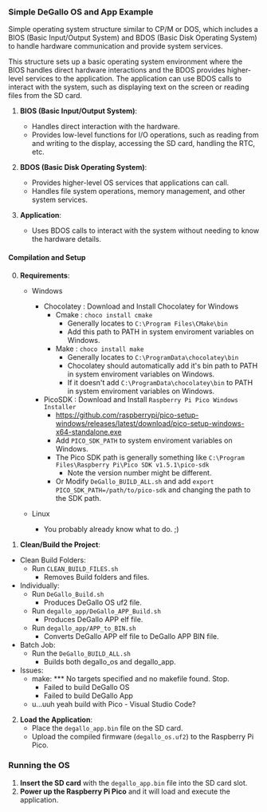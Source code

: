 ### Simple DeGallo OS and App Example
Simple operating system structure similar to CP/M or DOS, which includes a BIOS (Basic Input/Output System) and BDOS (Basic Disk Operating System) to handle hardware communication and provide system services.

This structure sets up a basic operating system environment where the BIOS handles direct hardware interactions and the BDOS provides higher-level services to the application. The application can use BDOS calls to interact with the system, such as displaying text on the screen or reading files from the SD card.

1. **BIOS (Basic Input/Output System)**:
    - Handles direct interaction with the hardware.
    - Provides low-level functions for I/O operations, such as reading from and writing to the display, accessing the SD card, handling the RTC, etc.

2. **BDOS (Basic Disk Operating System)**:
    - Provides higher-level OS services that applications can call.
    - Handles file system operations, memory management, and other system services.

3. **Application**:
    - Uses BDOS calls to interact with the system without needing to know the hardware details.

#### Compilation and Setup
0. **Requirements**:
	- Windows 
		- Chocolatey : Download and Install Chocolatey for Windows 
			- Cmake : `choco install cmake`
				- Generally locates to `C:\Program Files\CMake\bin`
				- Add this path to PATH in system enviroment variables on Windows.
			- Make : `choco install make`
				- Generally locates to `C:\ProgramData\chocolatey\bin`
				- Chocolatey should automatically add it's bin path to PATH in system enviroment variables on Windows.
				- If it doesn't add `C:\ProgramData\chocolatey\bin` to PATH in system enviroment variables on Windows.
		- PicoSDK : Download and Install `Raspberry Pi Pico Windows Installer`
			- https://github.com/raspberrypi/pico-setup-windows/releases/latest/download/pico-setup-windows-x64-standalone.exe
			- Add `PICO_SDK_PATH` to system enviroment variables on Windows.
			- The Pico SDK path is generally something like `C:\Program Files\Raspberry Pi\Pico SDK v1.5.1\pico-sdk`
				- Note the version number might be different.
			- Or Modify `DeGallo_BUILD_ALL.sh` and add `export PICO_SDK_PATH=/path/to/pico-sdk` and changing the path to the SDK path.

	- Linux
		- You probably already know what to do. ;)

1. **Clean/Build the Project**:
- Clean Build Folders:
	- Run `CLEAN_BUILD_FILES.sh`
		- Removes Build folders and files.
- Individually:
    - Run `DeGallo_Build.sh`
		- Produces DeGallo OS uf2 file.
    - Run `degallo_app/DeGallo_APP_Build.sh`
		- Produces DeGallo APP elf file.
    - Run `degallo_app/APP_to_BIN.sh`
		- Converts DeGallo APP elf file to DeGallo APP BIN file.
- Batch Job:
	- Run the `DeGallo_BUILD_ALL.sh`
		- Builds both degallo_os and degallo_app.
- Issues:
	- make: *** No targets specified and no makefile found.  Stop.
		- Failed to build DeGallo OS
		- Failed to build DeGallo App
	- u...uuh yeah build with Pico - Visual Studio Code?

2. **Load the Application**:
    - Place the `degallo_app.bin` file on the SD card.
    - Upload the compiled firmware (`degallo_os.uf2`) to the Raspberry Pi Pico.

### Running the OS

1. **Insert the SD card** with the `degallo_app.bin` file into the SD card slot.
2. **Power up the Raspberry Pi Pico** and it will load and execute the application.
